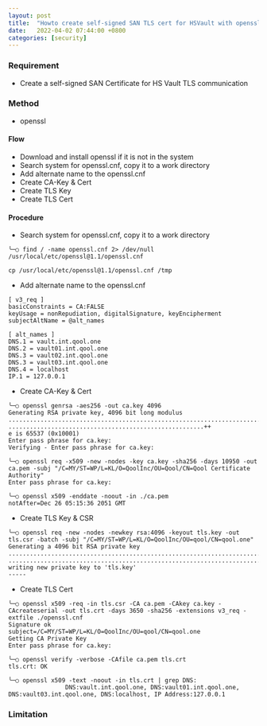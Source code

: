 ```yaml
---
layout: post
title:  "Howto create self-signed SAN TLS cert for HSVault with openssl"
date:   2022-04-02 07:44:00 +0800
categories: [security]
---
```

### Requirement
- Create a self-signed SAN Certificate for HS Vault TLS communication

### Method
- openssl

#### Flow
- Download and install openssl if it is not in the system
- Search system for openssl.cnf, copy it to a work directory
- Add alternate name to the openssl.cnf
- Create CA-Key & Cert
- Create TLS Key
- Create TLS Cert

#### Procedure
- Search system for openssl.cnf, copy it to a work directory

```
╰─○ find / -name openssl.cnf 2> /dev/null
/usr/local/etc/openssl@1.1/openssl.cnf

cp /usr/local/etc/openssl@1.1/openssl.cnf /tmp
```

- Add alternate name to the openssl.cnf

```
[ v3_req ]
basicConstraints = CA:FALSE
keyUsage = nonRepudiation, digitalSignature, keyEncipherment
subjectAltName = @alt_names

[ alt_names ]
DNS.1 = vault.int.qool.one
DNS.2 = vault01.int.qool.one
DNS.3 = vault02.int.qool.one
DNS.3 = vault03.int.qool.one
DNS.4 = localhost
IP.1 = 127.0.0.1
```


- Create CA-Key & Cert

```
╰─○ openssl genrsa -aes256 -out ca.key 4096
Generating RSA private key, 4096 bit long modulus
..............................................................................................................................................................++
.......................................................++
e is 65537 (0x10001)
Enter pass phrase for ca.key:
Verifying - Enter pass phrase for ca.key:

╰─○ openssl req -x509 -new -nodes -key ca.key -sha256 -days 10950 -out ca.pem -subj "/C=MY/ST=WP/L=KL/O=QoolInc/OU=Qool/CN=Qool Certificate Authority"
Enter pass phrase for ca.key:

╰─○ openssl x509 -enddate -noout -in ./ca.pem
notAfter=Dec 26 05:15:36 2051 GMT
```

- Create TLS Key & CSR

```
╰─○ openssl req -new -nodes -newkey rsa:4096 -keyout tls.key -out tls.csr -batch -subj "/C=MY/ST=WP/L=KL/O=QoolInc/OU=qool/CN=qool.one"
Generating a 4096 bit RSA private key
..................................................................................................................................................++
..........................................................................................................................................................................................................................................++
writing new private key to 'tls.key'
-----
```

- Create TLS Cert

```
╰─○ openssl x509 -req -in tls.csr -CA ca.pem -CAkey ca.key -CAcreateserial -out tls.crt -days 3650 -sha256 -extensions v3_req -extfile ./openssl.cnf
Signature ok
subject=/C=MY/ST=WP/L=KL/O=QoolInc/OU=qool/CN=qool.one
Getting CA Private Key
Enter pass phrase for ca.key:

╰─○ openssl verify -verbose -CAfile ca.pem tls.crt
tls.crt: OK

╰─○ openssl x509 -text -noout -in tls.crt | grep DNS:
                DNS:vault.int.qool.one, DNS:vault01.int.qool.one, DNS:vault03.int.qool.one, DNS:localhost, IP Address:127.0.0.1
```

### Limitation
